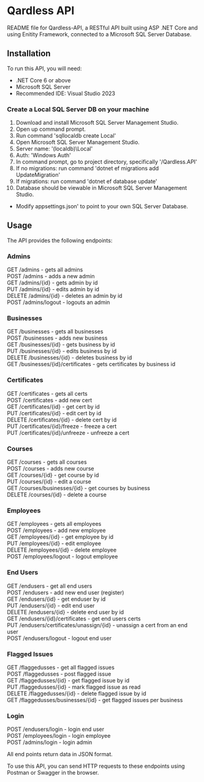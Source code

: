 # Qardless API 

README file for Qardless-API, a RESTful API built using ASP .NET Core and using Enitity Framework, connected to a Microsoft SQL Server Database. 

## Installation 

To run this API, you will need: 
* .NET Core 6 or above 
* Microsoft SQL Server  
* Recommended IDE: Visual Studio 2023 

### Create a Local SQL Server DB on your machine

1. Download and install Microsoft SQL Server Management Studio.
2. Open up command prompt.
3. Run command 'sqllocaldb create Local'
4. Open Microsoft SQL Server Management Studio. 
5. Server name: '(localdb)\Local'
6. Auth: 'Windows Auth' 
7. In command prompt, go to project directory, specifically '/Qardless.API'
8. If no migrations: run command 'dotnet ef migrations add UpdateMigration'
9. If migrations: run command 'dotnet ef database update'
10. Database should be viewable in Microsoft SQL Server Management Studio. 

* Modify appsettings.json' to point to your own SQL Server Database. 

## Usage 

The API provides the following endpoints: 

### Admins 
GET /admins - gets all admins <br />
POST /admins - adds a new admin <br />
GET /admins/{id} - gets admin by id <br />
PUT /admins/{id} - edits admin by id <br />
DELETE /admins/{id} - deletes an admin by id <br />
POST /admins/logout - logouts an admin <br />

### Businesses 
GET /businesses - gets all businesses <br />
POST /businesses - adds new business <br />
GET /businesses/{id} - gets business by id <br />
PUT /businesses/{id} - edits business by id <br />
DELETE /businesses/{id} - deletes business by id <br />
GET /businesses/{id}/certificates - gets certificates by business id <br />

### Certificates 
GET /certificates - gets all certs <br />
POST /certificates - add new cert <br />
GET /certificates/{id} - get cert by id <br />
PUT /certificates/{id} - edit cert by id <br /> 
DELETE /certificates/{id} - delete cert by id <br />
PUT /certificates/{id}/freeze - freeze a cert <br />
PUT /certificates/{id}/unfreeze - unfreeze a cert <br />

### Courses
GET /courses - gets all courses <br /> 
POST /courses - adds new course <br /> 
GET /courses/{id} - get course by id <br /> 
PUT /courses/{id} - edit a course <br /> 
GET /courses/businesses/{id} - get courses by business  <br />
DELETE /courses/{id} - delete a course <br /> 

### Employees 
GET /employees - gets all employees <br />
POST /employees - add new employee <br /> 
GET /employees/{id} - get employee by id <br /> 
PUT /employees/{id} - edit employee <br /> 
DELETE /employees/{id} - delete employee <br />
POST /employees/logout - logout employee <br /> 

### End Users
GET /endusers - get all end users <br />
POST /endusers - add new end user (register) <br /> 
GET /endusers/{id} - get enduser by id <br /> 
PUT /endusers/{id} - edit end user <br /> 
DELETE /endusers/{id} - delete end user by id <br /> 
GET /endusers/{id}/certificates - get end users certs <br /> 
PUT /endusers/certificates/unassign/{id} - unassign a cert from an end user <br /> 
POST /endusers/logout - logout end user  <br /> 

### Flagged Issues
GET /flaggedusses - get all flagged issues <br /> 
POST /flaggedusses - post flagged issue <br />
GET /flaggedusses/{id} - get flagged issue by id <br /> 
PUT /flaggedusses/{id} - mark flagged issue as read <br />
DELETE /flaggedusses/{id} - delete flagged issue by id <br />
GET /flaggedusses/businesses/{id} - get flagged issues per business <br /> 

### Login 
POST /endusers/login - login end user <br />
POST /employees/login - login employee <br />
POST /admins/login - login admin <br />

All end points return data in JSON format. 

To use this API, you can send HTTP requests to these endpoints using Postman or Swagger in the browser. 
